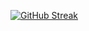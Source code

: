 <!--## Hi there 👋-->
[![GitHub Streak](https://github-readme-streak-stats.herokuapp.com?user=Hasan-Alii&theme=blue-navy&hide_border=true)](https://git.io/streak-stats)
<!--
**Hasan-Alii/Hasan-Alii** is a ✨ _special_ ✨ repository because its `README.md` (this file) appears on your GitHub profile.

Here are some ideas to get you started:

- 🔭 I’m currently working on ...
- 🌱 I’m currently learning ...
- 👯 I’m looking to collaborate on ...
- 🤔 I’m looking for help with ...
- 💬 Ask me about ...
- 📫 How to reach me: ...
- 😄 Pronouns: ...
- ⚡ Fun fact: ...
-->
